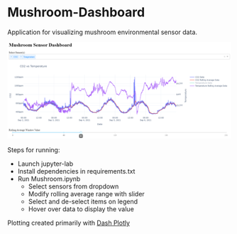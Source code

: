 # Mushroom-Dashboard
Application for visualizing mushroom environmental sensor data.

<kbd>
  <img src="./images/mushroomDash.png" alt="Mushroom Dashboard">
</kbd>


Steps for running:
* Launch jupyter-lab
* Install dependencies in requirements.txt
* Run Mushroom.ipynb
  * Select sensors from dropdown
  * Modify rolling average range with slider
  * Select and de-select items on legend
  * Hover over data to display the value


Plotting created primarily with [Dash Plotly](https://github.com/plotly/dash)
